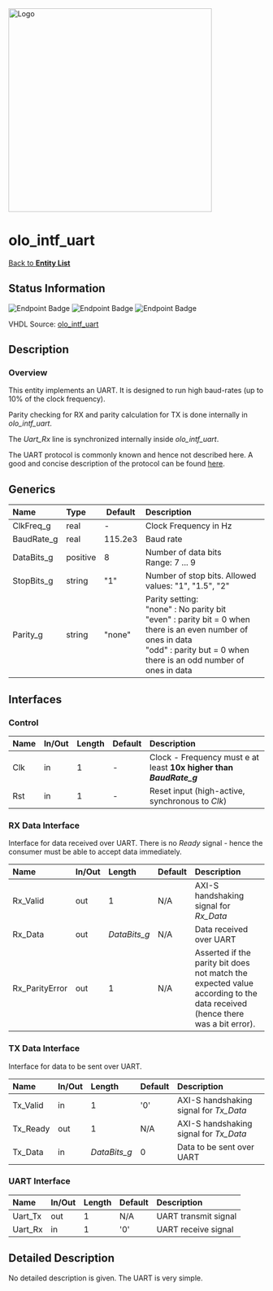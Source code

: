 <img src="../Logo.png" alt="Logo" width="400">

# olo_intf_uart

[Back to **Entity List**](../EntityList.md)

## Status Information

![Endpoint Badge](https://img.shields.io/endpoint?url=https://storage.googleapis.com/open-logic-badges/coverage/olo_intf_uart.json?cacheSeconds=0)
![Endpoint Badge](https://img.shields.io/endpoint?url=https://storage.googleapis.com/open-logic-badges/branches/olo_intf_uart.json?cacheSeconds=0)
![Endpoint Badge](https://img.shields.io/endpoint?url=https://storage.googleapis.com/open-logic-badges/issues/olo_intf_uart.json?cacheSeconds=0)

VHDL Source: [olo_intf_uart](../../src/intf/vhdl/olo_intf_uart.vhd)

## Description

### Overview

This entity implements an UART. It is designed to run high baud-rates (up to 10% of the clock frequency).

Parity checking for RX and parity calculation for TX is done internally in _olo_intf_uart_.

The _Uart_Rx_ line is synchronized internally inside _olo_intf_uart_.

The UART protocol is commonly known and hence not described here. A good and concise description of the protocol can be
found [here](https://ece353.engr.wisc.edu/serial-interfaces/uart-basics/).

## Generics

| Name       | Type     | Default | Description                                                  |
| :--------- | :------- | ------- | :----------------------------------------------------------- |
| ClkFreq_g  | real     | -       | Clock Frequency in Hz                                        |
| BaudRate_g | real     | 115.2e3 | Baud rate                                                    |
| DataBits_g | positive | 8       | Number of data bits<br />Range: 7 ... 9                      |
| StopBits_g | string   | "1"     | Number of stop bits. Allowed values: "1", "1.5", "2"         |
| Parity_g   | string   | "none"  | Parity setting:<br />"none" : No parity bit<br />"even" : parity bit = 0 when there is an even number of ones in data<br />"odd" : parity but = 0 when there is an odd number of ones in data |

## Interfaces

### Control

| Name | In/Out | Length | Default | Description                                                  |
| :--- | :----- | :----- | ------- | :----------------------------------------------------------- |
| Clk  | in     | 1      | -       | Clock - Frequency must e at least **10x higher than _BaudRate_g_** |
| Rst  | in     | 1      | -       | Reset input (high-active, synchronous to _Clk_)              |

### RX Data Interface

Interface for data received over UART. There is no _Ready_ signal - hence the consumer must be able to accept data
immediately.

| Name           | In/Out | Length       | Default | Description                                                  |
| :------------- | :----- | :----------- | ------- | :----------------------------------------------------------- |
| Rx_Valid       | out    | 1            | N/A     | AXI-S handshaking signal for _Rx_Data_                       |
| Rx_Data        | out    | _DataBits_g_ | N/A     | Data received over UART                                      |
| Rx_ParityError | out    | 1            | N/A     | Asserted if the parity bit does not match the expected value according to the data received (hence there was a bit error). |

### TX Data Interface

Interface for data to be sent over UART.

| Name     | In/Out | Length       | Default | Description                            |
| :------- | :----- | :----------- | ------- | :------------------------------------- |
| Tx_Valid | in     | 1            | '0'     | AXI-S handshaking signal for _Tx_Data_ |
| Tx_Ready | out    | 1            | N/A     | AXI-S handshaking signal for _Tx_Data_ |
| Tx_Data  | in     | _DataBits_g_ | 0       | Data to be sent over UART              |

### UART Interface

| Name    | In/Out | Length | Default | Description          |
| :------ | :----- | :----- | ------- | :------------------- |
| Uart_Tx | out    | 1      | N/A     | UART transmit signal |
| Uart_Rx | in     | 1      | '0'     | UART receive signal  |

## Detailed Description

No detailed description is given. The UART is very simple.
